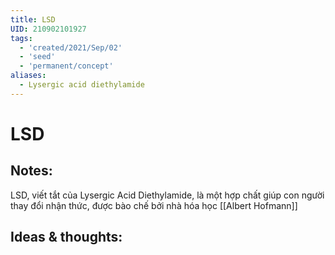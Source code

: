 ```yaml
---
title: LSD
UID: 210902101927
tags:
  - 'created/2021/Sep/02'
  - 'seed'
  - 'permanent/concept'
aliases:
  - Lysergic acid diethylamide
---
```

# LSD

## Notes:
LSD, viết tắt của Lysergic Acid Diethylamide, là một hợp chất giúp con người thay đổi nhận thức, được bào chế bởi nhà hóa học [[Albert Hofmann]]

## Ideas & thoughts:
